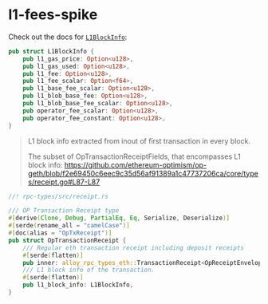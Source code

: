 # l1-fees-spike

Check out the docs for [`L1BlockInfo`](https://docs.rs/op-alloy-rpc-types/0.16.0/op_alloy_rpc_types/struct.L1BlockInfo.html):

```rust
pub struct L1BlockInfo {
    pub l1_gas_price: Option<u128>,
    pub l1_gas_used: Option<u128>,
    pub l1_fee: Option<u128>,
    pub l1_fee_scalar: Option<f64>,
    pub l1_base_fee_scalar: Option<u128>,
    pub l1_blob_base_fee: Option<u128>,
    pub l1_blob_base_fee_scalar: Option<u128>,
    pub operator_fee_scalar: Option<u128>,
    pub operator_fee_constant: Option<u128>,
}
```

>L1 block info extracted from inout of first transaction in every block.
>
>The subset of OpTransactionReceiptFields, that encompasses L1 block info: https://github.com/ethereum-optimism/op-geth/blob/f2e69450c6eec9c35d56af91389a1c47737206ca/core/types/receipt.go#L87-L87

```rust
//! rpc-types/src/receipt.rs

/// OP Transaction Receipt type
#[derive(Clone, Debug, PartialEq, Eq, Serialize, Deserialize)]
#[serde(rename_all = "camelCase")]
#[doc(alias = "OpTxReceipt")]
pub struct OpTransactionReceipt {
    /// Regular eth transaction receipt including deposit receipts
    #[serde(flatten)]
    pub inner: alloy_rpc_types_eth::TransactionReceipt<OpReceiptEnvelope<alloy_rpc_types_eth::Log>>,
    /// L1 block info of the transaction.
    #[serde(flatten)]
    pub l1_block_info: L1BlockInfo,
}
```
